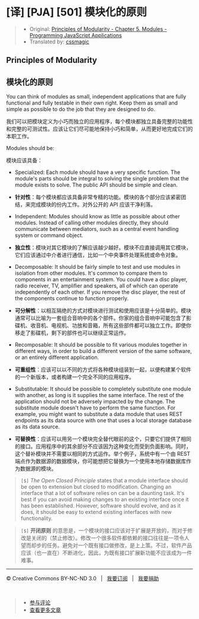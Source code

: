 # [译] [PJA] [501] 模块化的原则

> * Original: [Principles of Modularity - Chapter 5. Modules - Programming JavaScript Applications](http://chimera.labs.oreilly.com/books/1234000000262/ch05.html#principles_of_modularity)
> * Translated by: [cssmagic](https://github.com/cssmagic)

## Principles of Modularity

## 模块化的原则

You can think of modules as small, independent applications that are fully functional and fully testable in their own right. Keep them as small and simple as possible to do the job that they are designed to do.

我们可以把模块定义为小巧而独立的应用程序，每个模块都独立具备完整的功能性和完整的可测试性。应该让它们尽可能地保持小巧和简单，从而更好地完成它们的本职工作。

Modules should be:

模块应该具备：

* Specialized: Each module should have a very specific function. The module's parts should be integral to solving the single problem that the module exists to solve. The public API should be simple and clean.

* **针对性**：每个模块都应该具备非常专精的功能。模块的各个部分应该紧密团结，来完成模块的份内工作。对外公开的 API 应该干净利落。

* Independent: Modules should know as little as possible about other modules. Instead of calling other modules directly, they should communicate between mediators, such as a central event handling system or command object.

* **独立性**：模块对其它模块的了解应该越少越好。模块不应直接调用其它模块，它们应该通过中介者进行通信，比如一个中央事件处理系统或命令对象。

* Decomposable: It should be fairly simple to test and use modules in isolation from other modules. It's common to compare them to components in an entertainment system. You could have a disc player, radio receiver, TV, amplifier and speakers, all of which can operate independently of each other. If you remove the disc player, the rest of the components continue to function properly.

* **可分解性**：以相互隔绝的方式对模块进行测试和使用应该是十分简单的。模块通常可以比喻为一套组合音响中的各个部件。你家的组合音响中可能包含了影碟机、收音机、电视机、功放和音箱，所有这些部件都可以独立工作。即使你移走了影碟机，剩下的部件也可以继续正常运作。

* Recomposable: It should be possible to fit various modules together in different ways, in order to build a different version of the same software, or an entirely different application.

* **可重组性**：应该可以以不同的方式将各种模块组装到一起，以便构建某个软件的一个新版本，或者构建一个完全不同的应用程序。

* Substitutable: It should be possible to completely substitute one module with another, as long is it supplies the same interface. The rest of the application should not be adversely impacted by the change. The substitute module doesn't have to perform the same function. For example, you might want to substitute a data module that uses REST endpoints as its data source with one that uses a local storage database as its data source.

* **可替换性**：应该可以用另一个模块完全替代眼前的这个，只要它们提供了相同的接口。应用程序中的其余部分不应该因为这种变化而受到负面影响。同时，这个替补模块并不需要以相同的方式运作。举个例子，系统中有一个由 REST 端点作为数据源的数据模块，你可能想把它替换为一个使用本地存储数据库作为数据源的模块。

> `[$]` _The Open Closed Principle_ states that a module interface should be open to extension but closed to modification. Changing an interface that a lot of software relies on can be a daunting task. It's best if you can avoid making changes to an existing interface once it has been established. However, software should evolve, and as it does, it should be easy to extend existing interfaces with new functionality.

> `[$]` **开闭原则** 的意思是，一个模块的接口应该对于扩展是开放的，而对于修改是关闭的（禁止修改）。修改一个很多软件都依赖的接口往往是一项令人望而却步的任务。避免对一个既有接口做修改，是上上策。不过，软件产品应该（也一直在）不断进化，因此，为既有接口扩展新功能不应该成为一件难事。

***

&copy; Creative Commons BY-NC-ND 3.0 &nbsp; | &nbsp; [我要订阅](http://www.cssmagic.net/blog/subscribe) &nbsp; | &nbsp; [我要捐助](http://www.cssmagic.net/blog/donate)

&nbsp;
> * [参与评论](https://github.com/cssmagic/blog/issues/31)
> * [查看更多文章](https://github.com/cssmagic/blog/issues?state=open)
